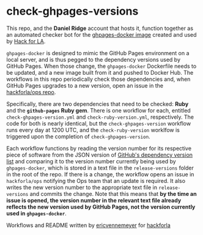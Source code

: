 # check-ghpages-versions
This repo, and the **Daniel Ridge** account that hosts it, function together as an automated checker bot for the [ghpages-docker image](https://github.com/hackforla/ghpages-docker) created and used by [Hack for LA](https://www.hackforla.org). 

`ghpages-docker` is designed to mimic the GitHub Pages environment on a local server, and is thus pegged to the dependency versions used by GitHub Pages. When those change, the `ghpages-docker` Dockerfile needs to be updated, and a new image built from it and pushed to Docker Hub. The workflows in this repo periodically check those dependencies and, when GitHub Pages upgrades to a new version, open an issue in the [hackforla/ops repo](https://github.com/hackforla/ops).

Specifically, there are two dependencies that need to be checked: **Ruby** and the **`github-pages` Ruby gem**. There is one workflow for each, entitled `check-ghpages-version.yml` and `check-ruby-version.yml`, respectively. The code for both is nearly identical, but the `check-ghpages-version` workflow runs every day at 1200 UTC, and the `check-ruby-version` worklfow is triggered upon the completion of `check-ghpages-version`.

Each workflow functions by reading the version number for its respective piece of software from the JSON version of [GitHub's dependency version list](https://pages.github.com/versions.json) and comparing it to the version number currently being used by `ghpages-docker`, which is stored in a text file in the `release-versions` folder in the root of the repo. If there is a change, the workflow opens an issue in `hackforla/ops` notifying the Ops team that an update is required. It also writes the new version number to the appropriate text file in `release-versions` and commits the change. Note that this means that **by the time an issue is opened, the version number in the relevant text file already reflects the new version used by GitHub Pages, not the version currently used in `ghpages-docker`**.

Workflows and README written by [ericvennemeyer](https://github.com/ericvennemeyer) for [hackforla](https://github.com/hackforla)
